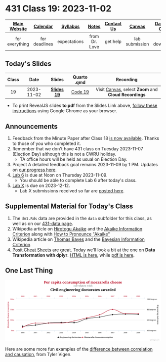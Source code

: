 # 431 Class 19: 2023-11-02

[Main Website](https://thomaselove.github.io/431-2023/) | [Calendar](https://thomaselove.github.io/431-2023/calendar.html) | [Syllabus](https://thomaselove.github.io/431-syllabus-2023/) | [Notes](https://thomaselove.github.io/431-notes/) | [Contact Us](https://thomaselove.github.io/431-2023/contact.html) | [Canvas](https://canvas.case.edu) | [Data and Code](https://github.com/THOMASELOVE/431-data)
:-----------: | :--------------: | :----------: | :---------: | :-------------: | :-----------: | :------------:
for everything | for deadlines | expectations | from Dr. Love | get help | lab submission | for downloads

## Today's Slides

Class | Date | Slides | Quarto .qmd | Recording
:---: | :--------: | :------: | :------: | :-------------:
19 | 2023-11-02 | **[Slides 19](https://thomaselove.github.io/431-slides-2023/class19.html)** | [Code 19](https://thomaselove.github.io/431-slides-2023/class19.qmd) | Visit [Canvas](https://canvas.case.edu/), select **Zoom** and **Cloud Recordings**

- To print RevealJS slides **to pdf** from the Slides Link above, [follow these instructions](https://quarto.org/docs/presentations/revealjs/presenting.html#print-to-pdf) using Google Chrome as your browser.

## Announcements

1. Feedback from the Minute Paper after Class 18 [is now available](https://bit.ly/431-2023-min-18-feedback). Thanks to those of you who completed it.
2. Remember that we don't have 431 class on Tuesday 2023-11-07 (Election Day) although this is not a CWRU holiday.
    - TA office hours will be held as usual on Election Day.
3. Project A detailed feedback goal remains 2023-11-09 by 1 PM. Updates on [our progress here](https://github.com/THOMASELOVE/431-classes-2023/blob/main/projA/portfolio_status.md).
4. [Lab 6](https://github.com/THOMASELOVE/431-labs-2023/tree/main) is due at Noon on Thursday 2023-11-09.
    - You should be able to complete Lab 6 after today's class.
5. [Lab X](https://thomaselove.github.io/431-labX/) is due on 2023-12-12.
    - Lab X submissions received so far are [posted here](https://github.com/THOMASELOVE/431-classes-2023/tree/main/labX).

## Supplemental Material for Today's Class

1. The `dm1.Rds` data are provided in the `data` subfolder for this class, as well as on our [431-data page](https://github.com/THOMASELOVE/431-data).
2. Wikipedia article on [Hirotogu Akaike](https://en.wikipedia.org/wiki/Hirotugu_Akaike) and the [Akaike Information Criterion](https://en.wikipedia.org/wiki/Akaike_information_criterion) along with [How to Pronounce "Akaike"](https://www.youtube.com/watch?v=RjR1LK_SGYs)
3. Wikipedia article on [Thomas Bayes](https://en.wikipedia.org/wiki/Thomas_Bayes) and the [Bayesian Information Criterion](https://en.wikipedia.org/wiki/Bayesian_information_criterion).
4. [Posit Cheat Sheets](https://rstudio.github.io/cheatsheets/) are great. Today we'll look a bit at the one on **Data Transformation with dplyr**. [HTML is here](https://rstudio.github.io/cheatsheets/html/data-transformation.html), while [pdf is here](https://rstudio.github.io/cheatsheets/data-transformation.pdf).

## One Last Thing

![](images/spurious.png)

Here are some more fun examples of the [difference between correlation and causation](http://www.tylervigen.com/spurious-correlations), from Tyler Vigen.
